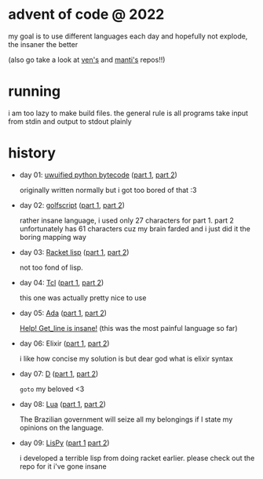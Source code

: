 # advent of code @ 2022

my goal is to use different languages each day and hopefully not explode, the insaner the better

(also go take a look at [ven's](https://github.com/Vendicated/AOC22/) and [manti's](https://github.com/mantikafasi/advent-of-code-2022) repos!!)

# running

i am too lazy to make build files. the general rule is all programs take input from stdin and output to stdout plainly

# history

- day 01: [uwuified python bytecode](https://github.com/dzshn/uwu) ([part 1](01/pt1.py), [part 2](01/pt2.py))

  originally written normally but i got too bored of that :3
- day 02: [golfscript](http://www.golfscript.com/golfscript/) ([part 1](02/pt1.gs), [part 2](02/pt2.gs))

  rather insane language, i used only 27 characters for part 1. part 2 unfortunately has 61 characters cuz my brain farded and i just did it the boring mapping way
- day 03: [Racket lisp](https://racket-lang.org/) ([part 1](03/pt1.rkt), [part 2](03/pt1.rkt))

  not too fond of lisp.
- day 04: [Tcl](https://www.tcl-lang.org/) ([part 1](04/pt1.tcl), [part 2](04/pt2.tcl))

  this one was actually pretty nice to use
- day 05: [Ada](https://en.wikipedia.org/wiki/Ada_(programming_language)) ([part 1](05/pt1.adb), [part 2](05/pt2.adb))

  [Help! Get_line is insane!](https://groups.google.com/g/comp.lang.ada/c/t58iiAUz6cI) (this was the most painful language so far)
- day 06: Elixir ([part 1](06/pt1.ex), [part 2](06/pt2.ex))

  i like how concise my solution is but dear god what is elixir syntax
- day 07: [D](https://dlang.org/) ([part 1](07/pt1.d), [part 2](07/pt2.d))

  `goto` my beloved <3
- day 08: [Lua](https://www.lua.org/) ([part 1](08/pt1.lua), [part 2](08/pt2.lua))

  The Brazilian government will seize all my belongings if I state my opinions on the language.
- day 09: [LisPy](https://github.com/dzshn/lispy) ([part 1](09/pt1.lpy) [part 2](09/pt2.lpy))

  i developed a terrible lisp from doing racket earlier. please check out the repo for it i've gone insane
